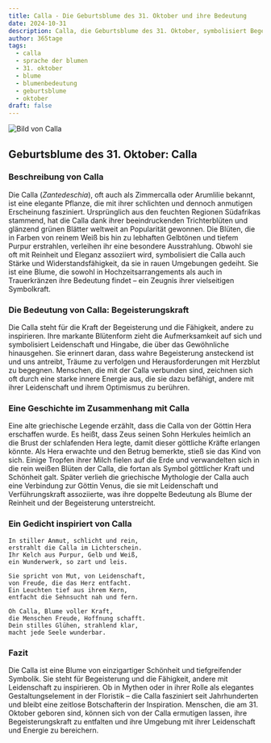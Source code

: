 ```yaml
---
title: Calla - Die Geburtsblume des 31. Oktober und ihre Bedeutung
date: 2024-10-31
description: Calla, die Geburtsblume des 31. Oktober, symbolisiert Begeisterungskraft. Erfahre mehr über ihre Geschichte, Bedeutung und Symbolik in der Sprache der Blumen.
author: 365tage
tags:
  - calla
  - sprache der blumen
  - 31. oktober
  - blume
  - blumenbedeutung
  - geburtsblume
  - oktober
draft: false
---
```


![Bild von Calla](https://cdn.pixabay.com/photo/2020/11/18/07/47/calla-lily-5754565_1280.jpg#center)


## Geburtsblume des 31. Oktober: Calla

### Beschreibung von Calla

Die Calla (_Zantedeschia_), oft auch als Zimmercalla oder Arumlilie bekannt, ist eine elegante Pflanze, die mit ihrer schlichten und dennoch anmutigen Erscheinung fasziniert. Ursprünglich aus den feuchten Regionen Südafrikas stammend, hat die Calla dank ihrer beeindruckenden Trichterblüten und glänzend grünen Blätter weltweit an Popularität gewonnen. Die Blüten, die in Farben von reinem Weiß bis hin zu lebhaften Gelbtönen und tiefem Purpur erstrahlen, verleihen ihr eine besondere Ausstrahlung. Obwohl sie oft mit Reinheit und Eleganz assoziiert wird, symbolisiert die Calla auch Stärke und Widerstandsfähigkeit, da sie in rauen Umgebungen gedeiht. Sie ist eine Blume, die sowohl in Hochzeitsarrangements als auch in Trauerkränzen ihre Bedeutung findet – ein Zeugnis ihrer vielseitigen Symbolkraft.

### Die Bedeutung von Calla: Begeisterungskraft

Die Calla steht für die Kraft der Begeisterung und die Fähigkeit, andere zu inspirieren. Ihre markante Blütenform zieht die Aufmerksamkeit auf sich und symbolisiert Leidenschaft und Hingabe, die über das Gewöhnliche hinausgehen. Sie erinnert daran, dass wahre Begeisterung ansteckend ist und uns antreibt, Träume zu verfolgen und Herausforderungen mit Herzblut zu begegnen. Menschen, die mit der Calla verbunden sind, zeichnen sich oft durch eine starke innere Energie aus, die sie dazu befähigt, andere mit ihrer Leidenschaft und ihrem Optimismus zu berühren.

### Eine Geschichte im Zusammenhang mit Calla

Eine alte griechische Legende erzählt, dass die Calla von der Göttin Hera erschaffen wurde. Es heißt, dass Zeus seinen Sohn Herkules heimlich an die Brust der schlafenden Hera legte, damit dieser göttliche Kräfte erlangen könnte. Als Hera erwachte und den Betrug bemerkte, stieß sie das Kind von sich. Einige Tropfen ihrer Milch fielen auf die Erde und verwandelten sich in die rein weißen Blüten der Calla, die fortan als Symbol göttlicher Kraft und Schönheit galt. Später verlieh die griechische Mythologie der Calla auch eine Verbindung zur Göttin Venus, die sie mit Leidenschaft und Verführungskraft assoziierte, was ihre doppelte Bedeutung als Blume der Reinheit und der Begeisterung unterstreicht.

### Ein Gedicht inspiriert von Calla

```
In stiller Anmut, schlicht und rein,  
erstrahlt die Calla im Lichterschein.  
Ihr Kelch aus Purpur, Gelb und Weiß,  
ein Wunderwerk, so zart und leis.  

Sie spricht von Mut, von Leidenschaft,  
von Freude, die das Herz entfacht.  
Ein Leuchten tief aus ihrem Kern,  
entfacht die Sehnsucht nah und fern.  

Oh Calla, Blume voller Kraft,  
die Menschen Freude, Hoffnung schafft.  
Dein stilles Glühen, strahlend klar,  
macht jede Seele wunderbar.  
```

### Fazit

Die Calla ist eine Blume von einzigartiger Schönheit und tiefgreifender Symbolik. Sie steht für Begeisterung und die Fähigkeit, andere mit Leidenschaft zu inspirieren. Ob in Mythen oder in ihrer Rolle als elegantes Gestaltungselement in der Floristik – die Calla fasziniert seit Jahrhunderten und bleibt eine zeitlose Botschafterin der Inspiration. Menschen, die am 31. Oktober geboren sind, können sich von der Calla ermutigen lassen, ihre Begeisterungskraft zu entfalten und ihre Umgebung mit ihrer Leidenschaft und Energie zu bereichern.